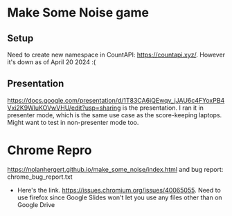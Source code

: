 # Make Some Noise game 
## Setup
Need to create new namespace in CountAPI: https://countapi.xyz/. However it's down as of April 20 2024 :(

## Presentation
https://docs.google.com/presentation/d/1T83CA6iQEwqv_jJAU6c4FYoxPB4Vxi2K9WluKOVwVHU/edit?usp=sharing is the presentation. I ran it in presenter mode, which is the same use case as the score-keeping laptops. Might want to test in non-presenter mode too.

# Chrome Repro
https://nolanhergert.github.io/make_some_noise/index.html and bug report: chrome_bug_report.txt
  * Here's the link. https://issues.chromium.org/issues/40065055. Need to use firefox since Google Slides won't let you use any files other than on Google Drive
